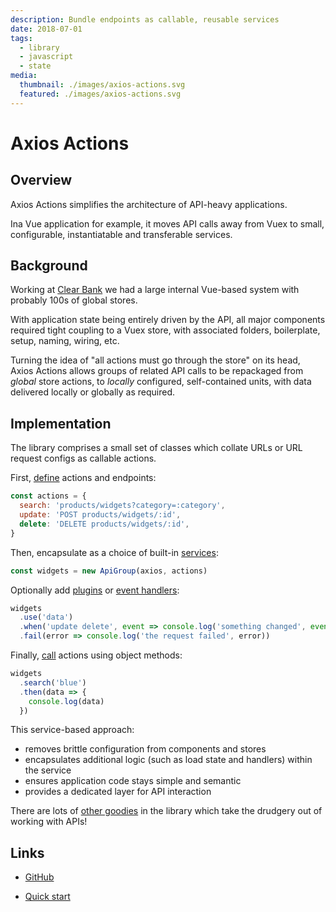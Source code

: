 ```yaml
---
description: Bundle endpoints as callable, reusable services
date: 2018-07-01
tags:
  - library
  - javascript
  - state
media:
  thumbnail: ./images/axios-actions.svg
  featured: ./images/axios-actions.svg
---
```


# Axios Actions

## Overview

Axios Actions simplifies the architecture of API-heavy applications.

Ina Vue application for example, it moves API calls away from Vuex to small, configurable, instantiatable and transferable services.

## Background

Working at [Clear Bank](https://clear.bank) we had a large internal Vue-based system with probably 100s of global stores.

With application state being entirely driven by the API, all major components required tight coupling to a Vuex store, with associated folders, boilerplate, setup, naming, wiring, etc.

Turning the idea of "all actions must go through the store" on its head, Axios Actions allows groups of related API calls to be repackaged from *global* store actions, to *locally* configured, self-contained units, with data delivered locally or globally as required.

## Implementation

The library comprises a small set of classes which collate URLs or URL request configs as callable actions.

First, [define](https://github.com/davestewart/axios-actions/blob/master/docs/config.md) actions and endpoints:

```js
const actions = {
  search: 'products/widgets?category=:category',
  update: 'POST products/widgets/:id',
  delete: 'DELETE products/widgets/:id',
}
```

Then, encapsulate as a choice of built-in [services](https://github.com/davestewart/axios-actions/blob/master/docs/classes/README.md):

```js
const widgets = new ApiGroup(axios, actions)
```

Optionally add [plugins](https://github.com/davestewart/axios-actions/blob/master/docs/extension/plugins.md) or [event handlers](https://github.com/davestewart/axios-actions/blob/master/docs/classes/ApiGroup.md#handling-events):

```js
widgets
  .use('data')
  .when('update delete', event => console.log('something changed', event))
  .fail(error => console.log('the request failed', error))
```

Finally, [call](https://github.com/davestewart/axios-actions/blob/master/docs/classes/ApiGroup.md#usage) actions using object methods:

```js
widgets
  .search('blue')
  .then(data => {
    console.log(data)
  })
```



This service-based approach:

- removes brittle configuration from components and stores
- encapsulates additional logic (such as load state and handlers) within the service
- ensures application code stays simple and semantic
- provides a dedicated layer for API interaction

There are lots of [other goodies](https://github.com/davestewart/axios-actions/blob/master/docs/tips.md) in the library which take the drudgery out of working with APIs!

## Links

- [GitHub](https://github.com/davestewart/axios-actions)

- [Quick start](https://github.com/davestewart/axios-actions/blob/master/docs/quick-start.md)